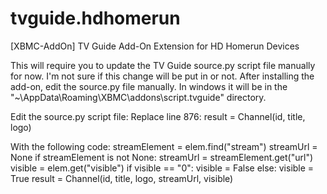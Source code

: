 tvguide.hdhomerun
=================

[XBMC-AddOn] TV Guide Add-On Extension for HD Homerun Devices

This will require you to update the TV Guide source.py script file manually for now. I'm not sure if this change will be put in or not.
After installing the add-on, edit the source.py file manually. In windows it will be in the "~\AppData\Roaming\XBMC\addons\script.tvguide" directory.

Edit the source.py script file:
	Replace line 876:
	result = Channel(id, title, logo)

With the following code:
    streamElement = elem.find("stream")
    streamUrl = None
    if streamElement is not None:
        streamUrl = streamElement.get("url")
    visible = elem.get("visible")
    if visible == "0":
        visible = False
    else:
        visible = True
    result = Channel(id, title, logo, streamUrl, visible)
